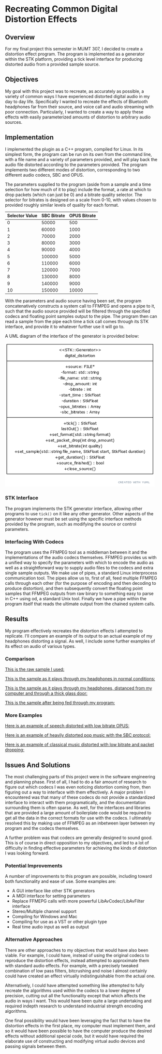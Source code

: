 # Recreating Common Digital Distortion Effects

## Overview

For my final project this semester in MUMT 307, I decided to create a distortion effect program. The program is implemented as a generator within the STK platform, providing a tick level interface for producing distorted audio from a provided sample source. 

## Objectives

My goal with this project was to recreate, as accurately as possible, a variety of common ways I have experienced distorted digital audio in my day to day life. Specifically I wanted to recreate the effects of Bluetooth headphones far from their source, and voice call and audio streaming with poor connection. Particularly, I wanted to create a way to apply these effects with easily parameterized amounts of distortion to arbitrary audio sources. 

## Implementation

I implemented the plugin as a C++ program, compiled for Linux. In its simplest form, the program can be run on its own from the command line, with a file name and a variety of parameters provided, and will play back the audio file distorted according to the parameters provided. The program implements two different modes of distortion, corresponding to two different audio codecs, SBC and OPUS. 

The parameters supplied to the program (aside from a sample and a time selection for how much of it to play) include the format, a rate at which to drop packets (which can just be 0) and a bitrate quality selector. The selector for bitrates is designed on a scale from 0-10, with values chosen to provided roughly similar levels of quality for each format. 

|Selector Value | SBC Bitrate | OPUS Bitrate|
|---------------|-------------|-------------|
| 0 | 50000 | 500
| 1 | 60000 | 1000
| 2 | 70000 |2000
| 3 | 80000 |3000
| 4 | 90000 |4000
| 5 | 100000|5000
| 6 | 110000|6000
| 7 | 120000|7000
| 8 | 130000|8000
| 9 | 140000|9000
| 10 | 150000 | 10000

With the parameters and audio source having been set, the program concatenatively constructs a system call to FFMPEG and opens a pipe to it, such that the audio source provided will be filtered through the specified codecs and floating point samples output to the pipe. The program then can read a sample from the pipe each time a tick call comes through its STK interface, and provide it to whatever further use it will go to.

A UML diagram of the interface of the generator is provided below:

![A UML Diagram of the digital_distortion class](uml_diagram.png)

### STK Interface

The program implements the STK generator interface, allowing other programs to use ```tick()``` on it like any other generator. Other aspects of the generator however must be set using the specific interface methods provided by the program, such as modifying the source or control parameters. 

### Interfacing With Codecs

The program uses the FFMPEG tool as a middleman between it and the implementations of the audio codecs themselves. FFMPEG provides us with a unified way to specify the parameters with which to encode the audio as well as a straightforward way to supply audio files to the codecs and extra single sample outputs. We make use of pipes, a standard Linux interprocess communication tool. The pipes allow us to, first of all, feed multiple FFMPEG calls through each other (for the purpose of encoding and then decoding to produce distortion), and then subsequently convert the floating point samples that FFMPEG outputs from raw binary to something easy to parse in C++ using od, a standard Unix tool. Finally we have a pipe within the program itself that reads the ultimate output from the chained system calls. 

## Results

My program effectively recreates the distortion effects I attempted to replicate. I'll compare an example of its output to an actual example of my headphones distorting a signal. As well, I include some further examples of its effect on audio of various types.

### Comparison
[This is the raw sample I used:](/demo_raw.wav)

[This is the sample as it plays through my headphones in normal conditions:](/demo_distorted.wav)

[This is the sample as it plays through my headphones, distanced from my computer and through a thick glass door:](/demo_headphones.wav)

[This is the sample after being fed through my program:](/demo_recreated.wav)

### More Examples

[Here is an example of speech distorted with low bitrate OPUS:](/speech_distorted.wav)

[Here is an example of heavily distorted pop music with the SBC protocol:](/umbrella_distorted.wav)

[Here is an example of classical music distorted with low bitrate and packet dropping:](/classical_distorted.wav)


## Issues And Solutions

The most challenging parts of this project were in the software engineering and planning phase. First of all, I had to do a fair amount of research to figure out which codecs I was even noticing distortion coming from, then figuring out a way to interface with them effectively. A major problem I encountered was that many of these codecs do not provide a standardized interface to interact with them programatically, and the documentation surrounding them is often sparse. As well, for the interfaces and libraries that are provided a large amount of boilerplate code would be required to get all the data in the correct formats for use with the codecs. I ultimately resolved this by making use of FFMPEG as an inbetween layer between my program and the codecs themselves.

A further problem was that codecs are generally designed to sound good. This is of course in direct opposition to my objectives, and led to a lot of difficulty in finding effective parameters for achieving the kinds of distortion I was looking forward. 

### Potential Improvements

A number of improvements to this program are possible, including toward both functionality and ease of use. Some examples are:

- A GUI interface like other STK generators
- A MIDI interface for setting parameters
- Replace FFMEPG calls with more powerful LibAvCodec/LibAvFilter interface
- Stereo/Multiple channel support
- Compiling for Windows and Mac
- Compiling for use as a VST or other plugin type
- Real time audio input as well as output

### Alternative Approaches

There are other approaches to my objectives that would have also been viable. For example, I could have, instead of using the original codecs to reproduce the distortion effects, instead attempted to approximate them with standard audio effects. For example, with a precisely tweaked combination of low pass filters, bitcrushing and noise I almost certainly could have created an effect virtually indistinguishable from the actual one. 

Alternatively, I could have attempted something like attempted to fully recreate the algorithms used within the codecs to a lower degree of precision, cutting out all the functionality except that which affects the audio in ways I want. This would have been quite a large undertaking and required indepth research to understand industrial strength encoding algorithms.

One final possibility would have been leveraging the fact that to have the distortion effects in the first place, my computer must implement them, and so it would have been possible to have the computer produce the desired effects without additional special code, but it would have required the elaborate use of constructing and modifying virtual audio devices and passing signals between them.

